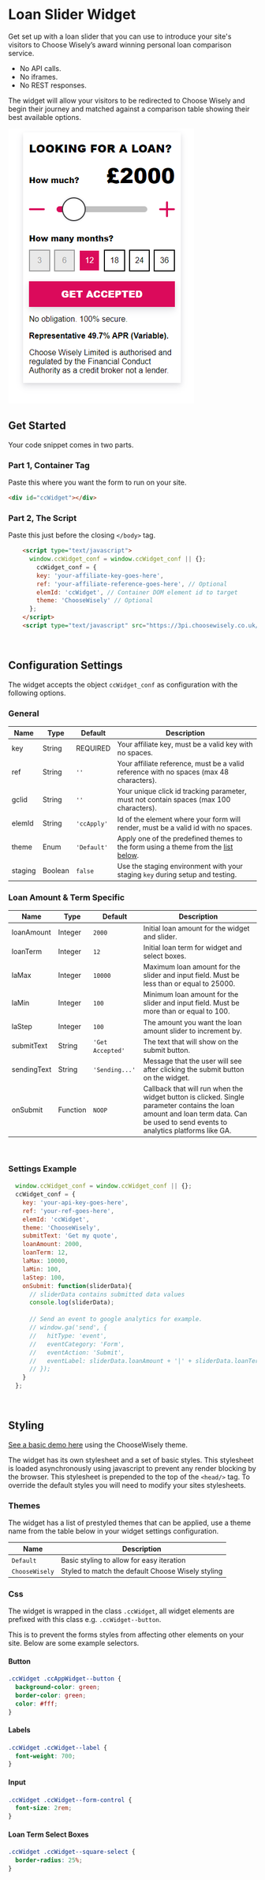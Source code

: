 # Loan Slider Widget 

Get set up with a loan slider that you can use to introduce your site's visitors to Choose Wisely’s award winning personal loan comparison service.

- No API calls.
- No iframes.
- No REST responses.

The widget will allow your visitors to be redirected to Choose Wisely and begin their journey and matched against a comparison table showing their best available options.

![image](../images/widgetChooseWiselyTheme.png)

## Get Started
Your code snippet comes in two parts. 
### Part 1, Container Tag
Paste this where you want the form to run on your site.

```html
<div id="ccWidget"></div>
```

### Part 2, The Script
Paste this just before the closing `</body>` tag.

```html
    <script type="text/javascript">
      window.ccWidget_conf = window.ccWidget_conf || {};
        ccWidget_conf = {
        key: 'your-affiliate-key-goes-here',
        ref: 'your-affiliate-reference-goes-here', // Optional
        elemId: 'ccWidget', // Container DOM element id to target
        theme: 'ChooseWisely' // Optional
      };
    </script>
    <script type="text/javascript" src="https://3pi.choosewisely.co.uk/ccwidget-loader.js"></script>
```
<br />

## Configuration Settings
The widget accepts the object `ccWidget_conf` as configuration with the following options.

### General
| Name            | Type     | Default       | Description                                                                                                                                                                                                    |
| --------------- | -------- | ------------- | -------------------------------------------------------------------------------------------------------------------------------------------------------------------------------------------------------------- |
| key             | String   | REQUIRED      | Your affiliate key, must be a valid key with no spaces.                                                                                                                                                        |
| ref             | String   | `''`          | Your affiliate reference, must be a valid reference with no spaces (max 48 characters).                                                                                                                        |
| gclid           | String   | `''`          | Your unique click id tracking parameter, must not contain spaces (max 100 characters).                                                                                                                         |
| elemId          | String   | `'ccApply'`   | Id of the element where your form will render, must be a valid id with no spaces.                                                                                                                              |
| theme           | Enum     | `'Default'`   | Apply one of the predefined themes to the form using a theme from the [list below](#themes).                                                                                                                   |
| staging         | Boolean  | `false`       | Use the staging environment with your staging `key` during setup and testing. |

### Loan Amount & Term Specific
| Name            | Type     | Default          | Description                                                                                                                                                                                                    |
| --------------- | -------- | ---------------- | -----------------------------------------------------------------------|
| loanAmount      | Integer  | `2000`           | Initial loan amount for the widget and slider.                         |
| loanTerm        | Integer  | `12`             | Initial loan term for widget and select boxes.                         |
| laMax           | Integer  | `10000`          | Maximum loan amount for the slider and input field. Must be less than or equal to 25000. |
| laMin           | Integer  | `100`            | Minimum loan amount for the slider and input field. Must be more than or equal to 100. |
| laStep          | Integer  | `100`            | The amount you want the loan amount slider to increment by.            |
| submitText      | String   | `'Get Accepted'` | The text that will show on the submit button.                          |
| sendingText     | String   | `'Sending...'`   | Message that the user will see after clicking the submit button on the widget. |
| onSubmit        | Function | `NOOP`           | Callback that will run when the widget button is clicked. Single parameter contains the loan amount and loan term data. Can be used to send events to analytics platforms like GA. |

<br />

### Settings Example
```js
  window.ccWidget_conf = window.ccWidget_conf || {};
  ccWidget_conf = {
    key: 'your-api-key-goes-here',
    ref: 'your-ref-goes-here',
    elemId: 'ccWidget',
    theme: 'ChooseWisely',
    submitText: 'Get my quote',
    loanAmount: 2000,
    loanTerm: 12,
    laMax: 10000,
    laMin: 100,
    laStep: 100,
    onSubmit: function(sliderData){
      // sliderData contains submitted data values
      console.log(sliderData);
      
      // Send an event to google analytics for example.
      // window.ga('send', {
      //   hitType: 'event',
      //   eventCategory: 'Form',
      //   eventAction: 'Submit',
      //   eventLabel: sliderData.loanAmount + '|' + sliderData.loanTerm,
      // });
    }
  };
```

<br />

## Styling

[See a basic demo here](https://jsfiddle.net/ratio/khanyjse/) using the ChooseWisely theme.

The widget has its own stylesheet and a set of basic styles. This stylesheet is loaded asynchronously using javascript to prevent any render blocking by the browser. This stylesheet is prepended to the top of the `<head/>` tag. To override the default styles you will need to modify your sites stylesheets.


### Themes
The widget has a list of prestyled themes that can be applied, use a theme name from the table below in your widget settings configuration.

| Name             | Description                                        |
| ---------------- | -------------------------------------------------- |
| `Default`        | Basic styling to allow for easy iteration          |
| `ChooseWisely`   | Styled to match the default Choose Wisely styling  |

### Css
The widget is wrapped in the class `.ccWidget`, all widget elements are prefixed with this class e.g. `.ccWidget--button`.

This is to prevent the forms styles from affecting other elements on your site. Below are some example selectors.

#### Button 

```css
.ccWidget .ccAppWidget--button {
  background-color: green;
  border-color: green;
  color: #fff;
}
```

#### Labels
```css
.ccWidget .ccWidget--label {
  font-weight: 700;
}
```

#### Input
```css
.ccWidget .ccWidget--form-control {
  font-size: 2rem;
}
```

#### Loan Term Select Boxes
```css
.ccWidget .ccWidget--square-select {
  border-radius: 25%;
}
```
